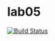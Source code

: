 # lab05
[![Build Status](https://travis-ci.org/elinagabitova/lab05.svg?branch=master)](https://travis-ci.org/elinagabitova/lab05)

